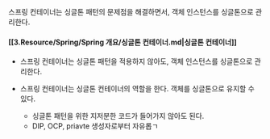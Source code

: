 
스프링 컨테이너는 싱글톤 패턴의 문제점을 해결하면서, 객체 인스턴스를 싱글톤으로 관리한다.

#### [[3.Resource/Spring/Spring 개요/싱글톤 컨테이너.md|싱글톤 컨테이너]]

- 스프링 컨테이너는 싱글톤 패턴을 적용하지 않아도, 객체 인스턴스를 싱글톤으로 관리한다.
- 스프링 컨테이너는 싱글톤 컨테이너의 역할을 한다.  객체를 싱글톤으로 유지할 수 있다.
  
  - 싱글톤 패턴을 위한 지저분한 코드가 들어가지 않아도 된다.
  - DIP, OCP, priavte 생성자로부터 자유롭ㄱ